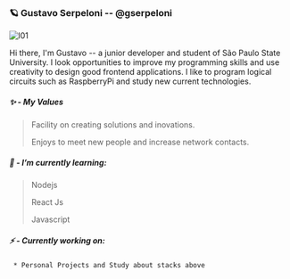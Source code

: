 ###  🪐  Gustavo Serpeloni -- @gserpeloni
![l01](https://github.com/gserpeloni/images/blob/master/lines/linear_gradient2.png?raw=true)

Hi there, I'm Gustavo -- a junior developer and student of São Paulo State University.
I look opportunities to improve my programming skills and use creativity to design good frontend applications. I like to program logical circuits such as RaspberryPi and  study new current technologies.

##### ✨ - My Values

> Facility on creating solutions and inovations.
>
> Enjoys to meet new people and increase network contacts.


##### 🌱 - I’m currently learning:
> Nodejs
>
>React Js
>
>Javascript

##### ⚡ - Currently working on:

```xml
 * Personal Projects and Study about stacks above
```
```
